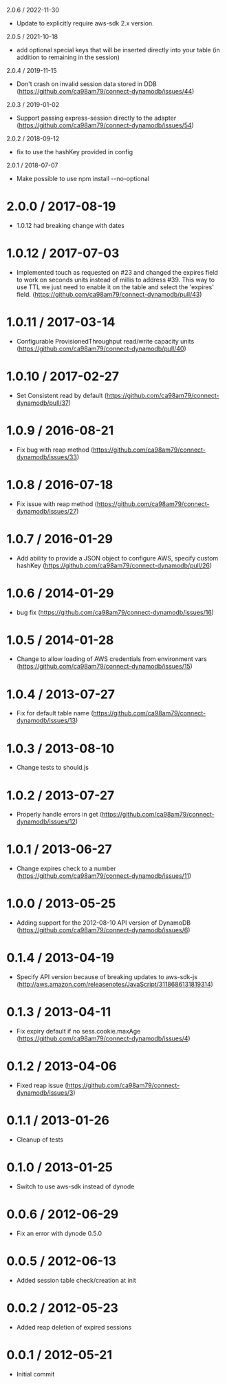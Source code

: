 2.0.6 / 2022-11-30

- Update to explicitly require aws-sdk 2.x version.

2.0.5 / 2021-10-18

- add optional special keys that will be inserted directly into your table (in addition to remaining in the session)

2.0.4 / 2019-11-15

- Don't crash on invalid session data stored in DDB (https://github.com/ca98am79/connect-dynamodb/issues/44)

2.0.3 / 2019-01-02

- Support passing express-session directly to the adapter (https://github.com/ca98am79/connect-dynamodb/issues/54)

2.0.2 / 2018-09-12

- fix to use the hashKey provided in config

2.0.1 / 2018-07-07

- Make possible to use npm install --no-optional

# 2.0.0 / 2017-08-19

- 1.0.12 had breaking change with dates

# 1.0.12 / 2017-07-03

- Implemented touch as requested on #23 and changed the expires field to work on seconds units instead of millis to address #39. This way to use TTL we just need to enable it on the table and select the 'expires' field. (https://github.com/ca98am79/connect-dynamodb/pull/43)

# 1.0.11 / 2017-03-14

- Configurable ProvisionedThroughput read/write capacity units (https://github.com/ca98am79/connect-dynamodb/pull/40)

# 1.0.10 / 2017-02-27

- Set Consistent read by default (https://github.com/ca98am79/connect-dynamodb/pull/37)

# 1.0.9 / 2016-08-21

- Fix bug with reap method (https://github.com/ca98am79/connect-dynamodb/issues/33)

# 1.0.8 / 2016-07-18

- Fix issue with reap method (https://github.com/ca98am79/connect-dynamodb/issues/27)

# 1.0.7 / 2016-01-29

- Add ability to provide a JSON object to configure AWS, specify custom hashKey (https://github.com/ca98am79/connect-dynamodb/pull/26)

# 1.0.6 / 2014-01-29

- bug fix (https://github.com/ca98am79/connect-dynamodb/issues/16)

# 1.0.5 / 2014-01-28

- Change to allow loading of AWS credentials from environment vars (https://github.com/ca98am79/connect-dynamodb/issues/15)

# 1.0.4 / 2013-07-27

- Fix for default table name (https://github.com/ca98am79/connect-dynamodb/issues/13)

# 1.0.3 / 2013-08-10

- Change tests to should.js

# 1.0.2 / 2013-07-27

- Properly handle errors in get (https://github.com/ca98am79/connect-dynamodb/issues/12)

# 1.0.1 / 2013-06-27

- Change expires check to a number (https://github.com/ca98am79/connect-dynamodb/issues/11)

# 1.0.0 / 2013-05-25

- Adding support for the 2012-08-10 API version of DynamoDB (https://github.com/ca98am79/connect-dynamodb/issues/6)

# 0.1.4 / 2013-04-19

- Specify API version because of breaking updates to aws-sdk-js (http://aws.amazon.com/releasenotes/JavaScript/3118686131819314)

# 0.1.3 / 2013-04-11

- Fix expiry default if no sess.cookie.maxAge (https://github.com/ca98am79/connect-dynamodb/issues/4)

# 0.1.2 / 2013-04-06

- Fixed reap issue (https://github.com/ca98am79/connect-dynamodb/issues/3)

# 0.1.1 / 2013-01-26

- Cleanup of tests

# 0.1.0 / 2013-01-25

- Switch to use aws-sdk instead of dynode

# 0.0.6 / 2012-06-29

- Fix an error with dynode 0.5.0

# 0.0.5 / 2012-06-13

- Added session table check/creation at init

# 0.0.2 / 2012-05-23

- Added reap deletion of expired sessions

# 0.0.1 / 2012-05-21

- Initial commit
